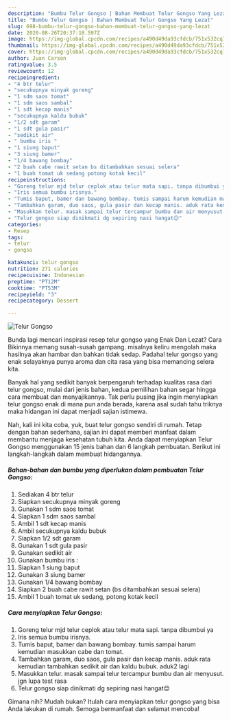 ```yaml
---
description: "Bumbu Telur Gongso | Bahan Membuat Telur Gongso Yang Lezat"
title: "Bumbu Telur Gongso | Bahan Membuat Telur Gongso Yang Lezat"
slug: 698-bumbu-telur-gongso-bahan-membuat-telur-gongso-yang-lezat
date: 2020-08-26T20:37:18.597Z
image: https://img-global.cpcdn.com/recipes/a490d49da93cfdcb/751x532cq70/telur-gongso-foto-resep-utama.jpg
thumbnail: https://img-global.cpcdn.com/recipes/a490d49da93cfdcb/751x532cq70/telur-gongso-foto-resep-utama.jpg
cover: https://img-global.cpcdn.com/recipes/a490d49da93cfdcb/751x532cq70/telur-gongso-foto-resep-utama.jpg
author: Juan Carson
ratingvalue: 3.5
reviewcount: 12
recipeingredient:
- "4 btr telur"
- "secukupnya minyak goreng"
- "1 sdm saos tomat"
- "1 sdm saos sambal"
- "1 sdt kecap manis"
- "secukupnya kaldu bubuk"
- "1/2 sdt garam"
- "1 sdt gula pasir"
- "sedikit air"
- " bumbu iris "
- "1 siung baput"
- "3 siung bamer"
- "1/4 bawang bombay"
- "2 buah cabe rawit setan bs ditambahkan sesuai selera"
- "1 buah tomat uk sedang potong kotak kecil"
recipeinstructions:
- "Goreng telur mjd telur ceplok atau telur mata sapi. tanpa dibumbui ya"
- "Iris semua bumbu irisnya."
- "Tumis baput, bamer dan bawang bombay. tumis sampai harum kemudian masukkan cabe dan tomat."
- "Tambahkan garam, duo saos, gula pasir dan kecap manis. aduk rata kemudian tambahkan sedikit air dan kaldu bubuk. aduk2 lagi"
- "Masukkan telur. masak sampai telur tercampur bumbu dan air menyusut. jgn lupa test rasa"
- "Telur gongso siap dinikmati dg sepiring nasi hangat😊"
categories:
- Resep
tags:
- telur
- gongso

katakunci: telur gongso 
nutrition: 271 calories
recipecuisine: Indonesian
preptime: "PT12M"
cooktime: "PT53M"
recipeyield: "3"
recipecategory: Dessert

---
```



![Telur Gongso](https://img-global.cpcdn.com/recipes/a490d49da93cfdcb/751x532cq70/telur-gongso-foto-resep-utama.jpg)

Bunda lagi mencari inspirasi resep telur gongso yang Enak Dan Lezat? Cara Bikinnya memang susah-susah gampang. misalnya keliru mengolah maka hasilnya akan hambar dan bahkan tidak sedap. Padahal telur gongso yang enak selayaknya punya aroma dan cita rasa yang bisa memancing selera kita.



Banyak hal yang sedikit banyak berpengaruh terhadap kualitas rasa dari telur gongso, mulai dari jenis bahan, kedua pemilihan bahan segar hingga cara membuat dan menyajikannya. Tak perlu pusing jika ingin menyiapkan telur gongso enak di mana pun anda berada, karena asal sudah tahu triknya maka hidangan ini dapat menjadi sajian istimewa.


Nah, kali ini kita coba, yuk, buat telur gongso sendiri di rumah. Tetap dengan bahan sederhana, sajian ini dapat memberi manfaat dalam membantu menjaga kesehatan tubuh kita. Anda dapat menyiapkan Telur Gongso menggunakan 15 jenis bahan dan 6 langkah pembuatan. Berikut ini langkah-langkah dalam membuat hidangannya.

<!--inarticleads1-->

##### Bahan-bahan dan bumbu yang diperlukan dalam pembuatan Telur Gongso:

1. Sediakan 4 btr telur
1. Siapkan secukupnya minyak goreng
1. Gunakan 1 sdm saos tomat
1. Siapkan 1 sdm saos sambal
1. Ambil 1 sdt kecap manis
1. Ambil secukupnya kaldu bubuk
1. Siapkan 1/2 sdt garam
1. Gunakan 1 sdt gula pasir
1. Gunakan sedikit air
1. Gunakan  bumbu iris :
1. Siapkan 1 siung baput
1. Gunakan 3 siung bamer
1. Gunakan 1/4 bawang bombay
1. Siapkan 2 buah cabe rawit setan (bs ditambahkan sesuai selera)
1. Ambil 1 buah tomat uk sedang, potong kotak kecil




<!--inarticleads2-->

##### Cara menyiapkan Telur Gongso:

1. Goreng telur mjd telur ceplok atau telur mata sapi. tanpa dibumbui ya
1. Iris semua bumbu irisnya.
1. Tumis baput, bamer dan bawang bombay. tumis sampai harum kemudian masukkan cabe dan tomat.
1. Tambahkan garam, duo saos, gula pasir dan kecap manis. aduk rata kemudian tambahkan sedikit air dan kaldu bubuk. aduk2 lagi
1. Masukkan telur. masak sampai telur tercampur bumbu dan air menyusut. jgn lupa test rasa
1. Telur gongso siap dinikmati dg sepiring nasi hangat😊




Gimana nih? Mudah bukan? Itulah cara menyiapkan telur gongso yang bisa Anda lakukan di rumah. Semoga bermanfaat dan selamat mencoba!
